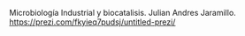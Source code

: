 Microbiología Industrial y biocatalisis.
Julian Andres Jaramillo.
https://prezi.com/fkyieq7pudsj/untitled-prezi/
